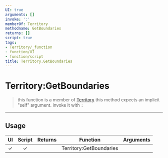 ```yaml
---
UI: true
arguments: []
invoke: ':'
memberOf: Territory
methodname: GetBoundaries
returns: []
script: true
tags:
- Territory/_function
- function/UI
- function/script
title: Territory.GetBoundaries
---
```

# Territory:GetBoundaries
> this function is a member of [Territory](civ-6/lua/Territory.md)
> this method expects an implicit "self" argument. invoke it with `:`
-----
## Usage
|  UI | Script | Returns | Function | Arguments |
|:---:|:------:|-------:|:--------:|:---------|
|✓|✓||Territory:GetBoundaries||
